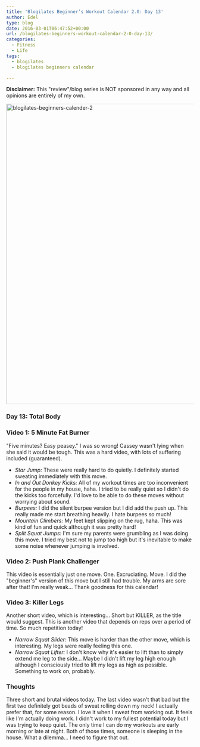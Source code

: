 ```yaml
---
title: 'Blogilates Beginner’s Workout Calendar 2.0: Day 13'
author: Edel
type: blog
date: 2016-03-01T06:47:52+00:00
url: /blogilates-beginners-workout-calendar-2-0-day-13/
categories:
  - Fitness
  - Life
tags:
  - blogilates
  - blogilates beginners calendar

---
```

**Disclaimer:** This "review"/blog series is NOT sponsored in any way and all opinions are entirely of my own.

<a href="http://scattered.me/wp-content/uploads/2016/02/blogilates-beginners-calender-2.png" rel="attachment wp-att-11076"><img src="http://scattered.me/wp-content/uploads/2016/02/blogilates-beginners-calender-2-1024x806.png" alt="blogilates-beginners-calender-2" width="1024" height="806" class="alignnone size-large wp-image-11076" srcset="http://erzadel.net/blog/wp-content/uploads/2016/02/blogilates-beginners-calender-2-1024x806.png 1024w, http://erzadel.net/blog/wp-content/uploads/2016/02/blogilates-beginners-calender-2-300x236.png 300w, http://erzadel.net/blog/wp-content/uploads/2016/02/blogilates-beginners-calender-2-768x604.png 768w" sizes="(max-width: 1024px) 100vw, 1024px" /></a>

### Day 13: Total Body

### Video 1: 5 Minute Fat Burner

"Five minutes? Easy peasey." I was so wrong! Cassey wasn't lying when she said it would be tough. This was a hard video, with lots of suffering included (guaranteed).

<div class="flex-video">
</div>

  * _Star Jump:_ These were really hard to do quietly. I definitely started sweating immediately with this move.
  * _In and Out Donkey Kicks:_ All of my workout times are too inconvenient for the people in my house, haha. I tried to be really quiet so I didn't do the kicks too forcefully. I'd love to be able to do these moves without worrying about sound.
  * _Burpees:_ I did the silent burpee version but I did add the push up. This really made me start breathing heavily. I hate burpees so much!
  * _Mountain Climbers:_ My feet kept slipping on the rug, haha. This was kind of fun and quick although it was pretty hard!
  * _Split Squat Jumps:_ I'm sure my parents were grumbling as I was doing this move. I tried my best not to jump too high but it's inevitable to make some noise whenever jumping is involved.

### Video 2: Push Plank Challenger

This video is essentially just one move. One. Excruciating. Move. I did the "beginner's" version of this move but I still had trouble. My arms are sore after that! I'm really weak&#8230; Thank goodness for this calendar!

<div class="flex-video">
</div>

### Video 3: Killer Legs

Another short video, which is interesting&#8230; Short but KILLER, as the title would suggest. This is another video that depends on reps over a period of time. So much repetition today!

<div class="flex-video">
</div>

  * _Narrow Squat Slider:_ This move is harder than the other move, which is interesting. My legs were really feeling this one.
  * _Narrow Squat Lifter:_ I don't know why it's easier to lift than to simply extend me leg to the side&#8230; Maybe I didn't lift my leg high enough although I consciously tried to lift my legs as high as possible. Something to work on, probably.

### Thoughts

Three short and brutal videos today. The last video wasn't that bad but the first two definitely got beads of sweat rolling down my neck! I actually prefer that, for some reason. I love it when I sweat from working out. It feels like I'm actually doing work. I didn't work to my fullest potential today but I was trying to keep quiet. The only time I can do my workouts are early morning or late at night. Both of those times, someone is sleeping in the house. What a dilemma&#8230; I need to figure that out.


